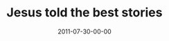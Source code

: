 ---
layout: message
category: message
series: "Jesus: The Greatest Show on Earth"
title: "Jesus told the best stories"
date: 2011-07-30-00-00
message_id: 685
audio: "http://s3.amazonaws.com/crossroads-media/media/legacy/mp3/073011_1145.mp3"
audio-duration: "48:41"
program: "http://s3.amazonaws.com/crossroads-media/media/legacy/documents/07_30-31_11Program.pdf"
description: "We’ll be hearing from people in the community about where and how they see Jesus."
video: "https://s3.amazonaws.com/crossroadsvideomessages/073011_1145.mp4"
video-duration: "48:48"
video-image: "http://s3.amazonaws.com/crossroads-media/images/legacy/content/073011_1145.jpg"
flag: "N"
---